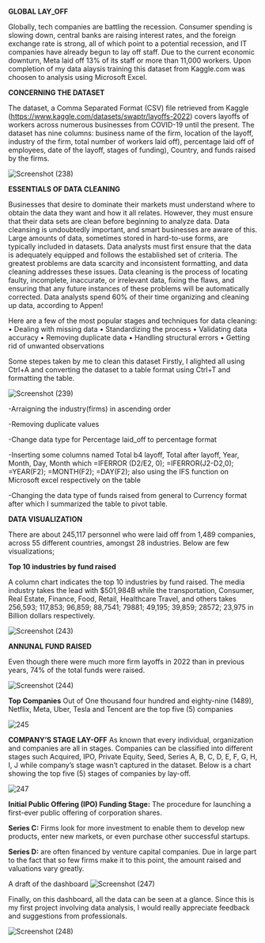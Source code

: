 **GLOBAL LAY_OFF**

Globally, tech companies are battling the recession. Consumer spending is slowing down, central banks are raising interest rates, and the foreign exchange rate is strong, all of which point to a potential recession, and IT companies have already begun to lay off staff. Due to the current economic downturn, Meta laid off 13% of its staff or more than 11,000 workers. Upon completion of my data alaysis training this dataset from Kaggle.com was choosen to analysis using Microsoft Excel.

**CONCERNING THE DATASET**

The dataset, a Comma Separated Format (CSV) file retrieved from Kaggle (https://www.kaggle.com/datasets/swaptr/layoffs-2022) covers layoffs of workers across numerous businesses from COVID-19 until the present. The dataset has nine columns: business name of the firm, location of the layoff, industry of the firm, total number of workers laid off), percentage laid off of employees, date of the layoff, stages of funding), Country, and funds raised by the firms.

 ![Screenshot (238)](https://user-images.githubusercontent.com/124578882/217106406-fb7f3f3c-a7ab-474f-9a03-1b5c859bd6ce.png)

**ESSENTIALS OF DATA CLEANING**

Businesses that desire to dominate their markets must understand where to obtain the data they want and how it all relates. However, they must ensure that their data sets are clean before beginning to analyze data. Data cleansing is undoubtedly important, and smart businesses are aware of this. Large amounts of data, sometimes stored in hard-to-use forms, are typically included in datasets. Data analysts must first ensure that the data is adequately equipped and follows the established set of criteria. The greatest problems are data scarcity and inconsistent formatting, and data cleaning addresses these issues. Data cleaning is the process of locating faulty, incomplete, inaccurate, or irrelevant data, fixing the flaws, and ensuring that any future instances of these problems will be automatically corrected. Data analysts spend 60% of their time organizing and cleaning up data, according to Appen!

Here are a few of the most popular stages and techniques for data cleaning:
•	Dealing with missing data
•	Standardizing the process
•	Validating data accuracy
•	Removing duplicate data
•	Handling structural errors
•	Getting rid of unwanted observations

Some stepes taken by me to clean this dataset
Firstly, I alighted all using Ctrl+A and converting the dataset to a table format using Ctrl+T and formatting the table.

![Screenshot (239)](https://user-images.githubusercontent.com/124578882/217318580-2097c967-d7cd-4288-83b7-df02c89b74f1.png)

-Arraigning the industry(firms) in ascending order


-Removing duplicate values


-Change data type for Percentage laid_off to percentage format


-Inserting some columns named Total b4 layoff, Total after layoff, Year, Month, Day, Month which =IFERROR (D2/E2, 0); =IFERROR(J2-D2,0); =YEAR(F2); =MONTH(F2); =DAY(F2); also using the IFS function  on Microsoft excel respectively on the table


-Changing the data type of funds raised from general to Currency format after which I summarized the table to pivot table.



**DATA VISUALIZATION**

There are about 245,117 personnel who were laid off from 1,489 companies, across 55 different countries, amongst 28 industries. Below are few visualizations;


**Top 10 industries by fund raised**


A column chart indicates the top 10 industries by fund raised. The media industry takes the lead with $501,984B while the transportation, Consumer, Real Estate, Finance, Food, Retail, Healthcare Travel, and others takes 256,593; 117,853; 96,859; 88,7541; 79881; 49,195; 39,859; 28572; 23,975 in Billion dollars respectively.
 
![Screenshot (243)](https://user-images.githubusercontent.com/124578882/217312498-3445779c-aca2-4bba-8a7c-b190f31ca7f8.png)



**ANNUNAL FUND RAISED**

Even though there were much more firm layoffs in 2022 than in previous years, 74% of the total funds were raised.

![Screenshot (244)](https://user-images.githubusercontent.com/124578882/217312717-c37637fd-2b5e-4331-a420-1e61a9e2fe77.png)


**Top Companies** 
Out of One thousand four hundred and eighty-nine (1489), Netflix, Meta, Uber, Tesla and Tencent are the top five (5) companies

![245](https://user-images.githubusercontent.com/124578882/217313148-9c80d0fc-6476-46e9-a067-369f45633389.PNG)


**COMPANY’S STAGE LAY-OFF**
As known that every individual, organization and companies are all in stages. Companies can be classified into different stages such Acquired, IPO, Private Equity, Seed, Series A, B, C, D, E, F, G, H, I, J while company’s stage wasn’t captured in the dataset. Below is a chart showing the top five (5) stages of companies by lay-off.

![247](https://user-images.githubusercontent.com/124578882/217313819-3ae22e8c-2745-4f96-baea-c91848f67fcc.png)


**Initial Public Offering (IPO) Funding Stage:** The procedure for launching a first-ever public offering of corporation shares.

**Series C:** Firms look for more investment to enable them to develop new products, enter new markets, or even purchase other successful startups.

**Series D:** are often financed by venture capital companies. Due in large part to the fact that so few firms make it to this point, the amount raised and valuations vary greatly.


A draft of the dashboard 
![Screenshot (247)](https://user-images.githubusercontent.com/124578882/217316548-ce63f8d0-4a70-4398-981d-bc4787204c66.png)

Finally, on this dashboard, all the data can be seen at a glance. Since this is my first project involving data analysis, I would really appreciate feedback and suggestions from professionals.


![Screenshot (248)](https://user-images.githubusercontent.com/124578882/217316719-1034e847-916e-4954-9ba0-2b085cd6215a.png)
